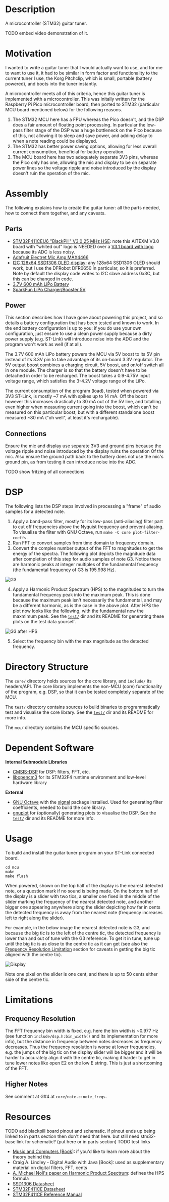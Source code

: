 # Description

A microcontroller (STM32) guitar tuner.

TODO embed video demonstration of it. 


# Motivation

I wanted to write a guitar tuner that I would actually want to use, and for me to want 
to use it, it had to be similar in form factor and functionality to the current tuner I use, 
the Korg Pitchclip, which is small, portable (battery powered), and boots into the tuner instantly.

A microcontroller meets all of this criteria, hence this guitar tuner is implemented with 
a microcontroller. This was initally written for the Raspberry Pi Pico microcontroller board, 
then ported to STM32 (particular MCU board mentioned below) for the following reasons.

1. The STM32 MCU here has a FPU whereas the Pico doesn't, and the DSP does a fair amount 
of floating point processing. In particular the low-pass filter stage of the DSP was a 
huge bottleneck on the Pico because of this, not allowing it to sleep and save power, 
and adding delay to when a note reading could be displayed.
2. The STM32 has better power saving options, allowing for less overall current consumption,
beneficial for battery operation.
3. The MCU board here has two adequately separate 3V3 pins, whereas the Pico only has one, 
allowing the mic and display to be on separate power lines so the voltage ripple and noise
introduced by the display doesn't ruin the operation of the mic.


# Assembly

The following explains how to create the guitar tuner: all the parts needed, how to connect 
them together, and any caveats.

## Parts

- [STM32F411CEU6 "BlackPill" V3.0 25 MHz HSE](https://www.aliexpress.com/item/1005006127461676.html?spm=a2g0o.order_list.order_list_main.5.245e1802Adeg8t):
note this AITEXM V3.0 board with "whited out" logo is NEEDED over a [V3.1 board with logo](https://www.aliexpress.com/item/1005001456186625.html)
because its ADC is less noisy.
- [Adafruit Electret Mic Amp MAX4466](https://www.adafruit.com/product/1063)
- [I2C 128x64 SSD1306 OLED display](https://www.dfrobot.com/product-2017.html):
any 128x64 SSD1306 OLED should work, but I use the DFRobot DFR0650 in particular, so it is preferred. Note by default the display code 
writes to I2C slave address 0x3C, but this can be changed in code.
- [3.7V 600 mAh LiPo Battery](https://littlebirdelectronics.com.au/collections/batteries/products/lithium-ion-polymer-battery-3-7v-600mah)
- [SparkFun LiPo Charger/Booster 5V](https://www.sparkfun.com/products/14411)

## Power

This section describes how I have gone about powering this project, and
so details a battery configuration that has been tested and known to work. 
In the end battery configuration is up to you: if you do use your own 
configuration, just ensure to use a clean power supply because a dirty power supply 
(e.g. ST-Link) will introduce noise into the ADC and the program won't work 
as well (if at all).

The 3.7V 600 mAh LiPo battery powers the MCU via 5V boost to its 5V pin instead of 
its 3.3V pin to take advantage of its on-board 3.3V regulator. The 5V output boost
combines a charging circuit, 5V boost, and on/off switch all in one module. 
The charger is so that the battery doesn't have to be detached in order to be recharged. 
The boost takes a 0.9-4.75V input voltage range, which satisfies the 3-4.2V voltage range 
of the LiPo.

The current consumption of the program (load), tested when powered via 3V3 ST-Link, is 
mostly ~7 mA with spikes up to 14 mA. Off the boost however this increases drastically to 
30 mA out of the 5V line, and totalling even higher when measuring current going into
the boost, which can't be measured on this particular boost, but with a different standalone 
boost measured ~80 mA ("oh well", at least it's rechargable).

## Connections

Ensure the mic and display use separate 3V3 and ground pins because the 
voltage ripple and noise introduced by the display ruins the operation 
Of the mic. Also ensure the ground path back to the battery does not use 
the mic's ground pin, as from testing it can introduce noise into the ADC.

TODO show fritzing of all connections


# DSP

The following lists the DSP steps involved in processing a "frame" of audio samples for a detected note.

1. Apply a band-pass filter, mostly for its low-pass (anti-aliasing) filter part to cut off frequencies 
above the Nyquist frequency and prevent aliasing. To visualise the filter with GNU Octave, run
`make -C core plot-filter-coeffs`.
2. Run FFT to convert samples from time domain to frequency domain.
3. Convert the complex number output of the FFT to magnitudes to get the energy of the spectra.
The following plot depicts the magnitude data after completion of this step for audio samples of
note G3. Notice there are harmonic peaks at integer multiples of the fundamental frequency (the 
fundamental frequency of G3 is 195.998 Hz).

![G3](.images/G3-1.svg)

4. Apply a Harmonic Product Spectrum (HPS) to the magnitudes to turn the fundamental frequency peak 
into the maximum peak. This is done because the maximum peak isn't necessarily the fundamental, and may 
be a different harmonic, as is the case in the above plot. After HPS the plot now looks like the 
following, with the fundamental now the maxmimum peak. See the [`test/`](test) dir and its README for 
generating these plots on the test data yourself.

![G3 after HPS](.images/G3-hps-1.svg)

5. Select the frequency bin with the max magnitude as the detected frequency.


# Directory Structure

The `core/` directory holds sources for the core library, and `include/` its
headers/API. The core library implements the non-MCU (core) functionality of
the program, e.g. DSP, so that it can be tested completely separate of the 
MCU. 

The `test/` directory contains sources to build binaries to programmatically
test and visualise the core library. See the [`test/`](test) dir and its README for
more info.

The `mcu/` directory contains the MCU specific sources.


# Dependent Software

**Internal Submodule Libraries**
- [CMSIS-DSP](https://arm-software.github.io/CMSIS-DSP/v1.14.4/index.html) for DSP: filters, FFT, etc.
- [libopencm3](https://libopencm3.org/) for its STM32F4 runtime environment and low-level hardware library

**External**
- [GNU Octave](https://octave.org/) with the [signal](https://gnu-octave.github.io/packages/signal/) package installed. 
Used for generating filter coefficients, needed to build the core library.
- [gnuplot](http://www.gnuplot.info/) for (optionally) generating plots to visualise the DSP. See the 
[`test/`](test) dir and its README for more info.


# Usage

To build and install the guitar tuner program on your ST-Link connected board.

```
cd mcu
make
make flash
```

When powered, shown on the top half of the display is the nearest detected note, 
or a question mark if no sound is being made. On the bottom half of the display 
is a slider with two tics, a smaller one fixed in the middle of the slider marking
the frequency of the nearest detected note, and another bigger one appearing anywhere 
along the slider depicting how far in cents the detected frequency is away from
the nearest note (frequency increases left to right along the slider). 

For example, in the below image the nearest detected note is G3, and because the big tic is to
the left of the centre tic, the detected frequency is lower than and out of tune with the G3 reference. 
To get it in tune, tune up until the big tic is as close to the centre tic as it can get (see also the [Frequency Resolution Limitation](https://github.com/petarturukalo/micro-guitar-tuner/tree/main?tab=readme-ov-file#frequency-resolution) 
section for caveats in getting the big tic aligned with the centre tic).

![Display](.images/display-example.jpg)

Note one pixel on the slider is one cent, and there is up to 50 cents either side of the 
centre tic. 


# Limitations

## Frequency Resolution

The FFT frequency bin width is fixed, e.g. here the bin width is ~0.977 Hz (see function
`include/dsp.h:bin_width()` and its implementation for more info), but the distance in frequency
between notes decreases as frequency decreases. Thus the frequency resolution is worse at lower
frequencies, e.g. the jumps of the big tic on the display slider will be bigger and it will
be harder to accurately align it with the centre tic, making it harder to get in tune lower
notes like open E2 on the low E string. This is just a shortcoming of the FFT.

## Higher Notes

See comment at G#4 at `core/note.c:note_freqs`.


# Resources

TODO add blackpill board pinout and schematic. if pinout ends up being linked to in parts section
then don't need that here. but still need stm32-base link for schematic? (put here or in parts section)
TODO test links

- [Music and Computers [Book]](https://musicandcomputersbook.com/): if you'd like to learn more about the theory behind this
- Craig A. Lindley - Digital Audio with Java [Book]: used as supplementary material on digital filters, FFT, cents
- [A. Michael Noll's paper on Harmonic Product Spectrum](http://noll.uscannenberg.org/ScannedPapers/Harmonic%20Sum%20Paper.zip): defines the HPS formula 
- [SSD1306 Datasheet](https://cdn-shop.adafruit.com/datasheets/SSD1306.pdf)
- [STM32F411CE Datasheet](https://www.st.com/resource/en/datasheet/stm32f411ce.pdf)
- [STM32F411CE Reference Manual](https://www.st.com/resource/en/reference_manual/rm0383-stm32f411xce-advanced-armbased-32bit-mcus-stmicroelectronics.pdf)

